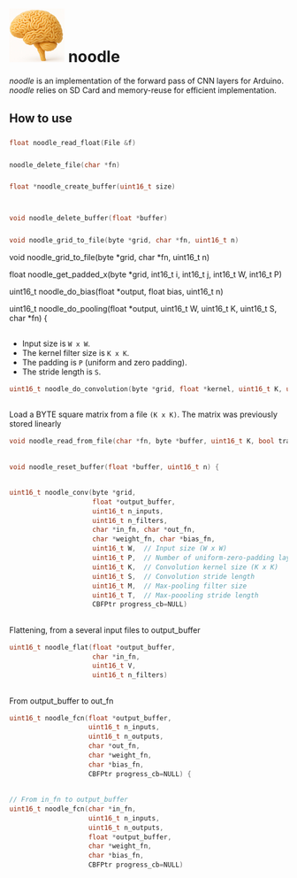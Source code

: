  # <img src="./noodle.png" alt="Description" width="100"> noodle

_noodle_ is an implementation of the forward pass of CNN layers for Arduino. 
_noodle_ relies on SD Card and memory-reuse for efficient implementation.

 ## How to use
 ### 
 ```cpp
 float noodle_read_float(File &f)
 ```

 ### 
 ```cpp
 noodle_delete_file(char *fn)
 ```
 
 ### 
 ```cpp
 float *noodle_create_buffer(uint16_t size)
 ```

 ### 
 ```cpp

void noodle_delete_buffer(float *buffer) 
```

 ### 
 ```cpp
void noodle_grid_to_file(byte *grid, char *fn, uint16_t n)
```

void noodle_grid_to_file(byte *grid, char *fn, uint16_t n) 

float noodle_get_padded_x(byte *grid, int16_t i, int16_t j, int16_t W, int16_t P) 

uint16_t noodle_do_bias(float *output, float bias, uint16_t n) 

uint16_t noodle_do_pooling(float *output, uint16_t W, uint16_t K, uint16_t S, char *fn) {

##
* Input size is `W x W`.
* The kernel filter size is `K x K`.
* The padding is `P` (uniform and zero padding).
* The stride length is `S`.
```cpp
uint16_t noodle_do_convolution(byte *grid, float *kernel, uint16_t K, uint16_t W, float *output_buffer, uint16_t P, uint16_t S) 
```

##
Load a BYTE  square matrix from a file `(K x K)`. The matrix was previously stored linearly
```cpp
void noodle_read_from_file(char *fn, byte *buffer, uint16_t K, bool transposed = false) 
```

##
```cpp
void noodle_reset_buffer(float *buffer, uint16_t n) {
```

##
```cpp
uint16_t noodle_conv(byte *grid,
                     float *output_buffer,
                     uint16_t n_inputs,
                     uint16_t n_filters,
                     char *in_fn, char *out_fn,
                     char *weight_fn, char *bias_fn,
                     uint16_t W,  // Input size (W x W)
                     uint16_t P,  // Number of uniform-zero-padding layer for the input
                     uint16_t K,  // Convolution kernel size (K x K)
                     uint16_t S,  // Convolution stride length
                     uint16_t M,  // Max-pooling filter size
                     uint16_t T,  // Max-poooling stride length
                     CBFPtr progress_cb=NULL)
```


##
Flattening, from a several input files to output_buffer
```cpp
uint16_t noodle_flat(float *output_buffer, 
                     char *in_fn, 
                     uint16_t V, 
                     uint16_t n_filters) 
```

##
From output_buffer to out_fn
```cpp
uint16_t noodle_fcn(float *output_buffer,
                    uint16_t n_inputs,
                    uint16_t n_outputs,
                    char *out_fn,
                    char *weight_fn,
                    char *bias_fn,
                    CBFPtr progress_cb=NULL) {
```

##
```cpp
// From in_fn to output_buffer
uint16_t noodle_fcn(char *in_fn, 
                    uint16_t n_inputs, 
                    uint16_t n_outputs, 
                    float *output_buffer, 
                    char *weight_fn, 
                    char *bias_fn,
                    CBFPtr progress_cb=NULL) 
```
